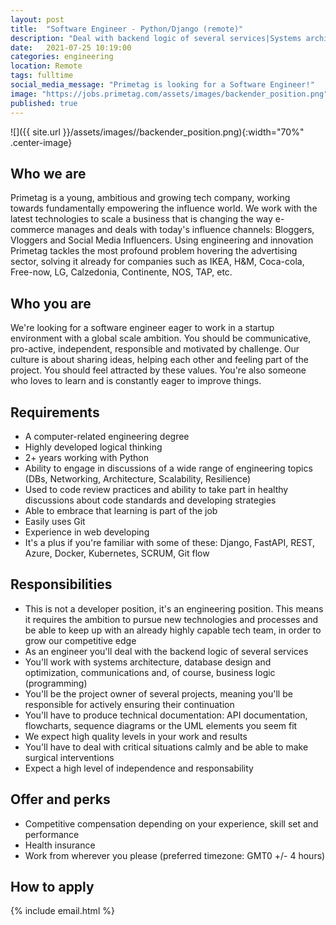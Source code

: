 ```yaml
---
layout: post
title:  "Software Engineer - Python/Django (remote)"
description: "Deal with backend logic of several services|Systems architecture, database design and optimization, communications and business logic|Python, Django, Docker, REST"
date:   2021-07-25 10:19:00
categories: engineering
location: Remote
tags: fulltime
social_media_message: "Primetag is looking for a Software Engineer!"
image: "https://jobs.primetag.com/assets/images/backender_position.png"
published: true
---
```


![]({{ site.url }}/assets/images//backender_position.png){:width="70%" .center-image}

## **Who we are** ##

Primetag is a young, ambitious and growing tech company, working towards fundamentally empowering the influence world. We work with the latest technologies to scale a business that is changing the way e-commerce manages and deals with today's influence channels: Bloggers, Vloggers and Social Media Influencers. Using engineering and innovation Primetag tackles the most profound problem hovering the advertising sector, solving it already for companies such as IKEA, H&M, Coca-cola, Free-now, LG, Calzedonia, Continente, NOS, TAP, etc.

## **Who you are** ##

We're looking for a software engineer eager to work in a startup environment with a global scale ambition.
You should be communicative, pro-active, independent, responsible and motivated by challenge.
Our culture is about sharing ideas, helping each other and feeling part of the project. You should feel attracted by these values.
You're also someone who loves to learn and is constantly eager to improve things.

## **Requirements** ##

* A computer-related engineering degree
* Highly developed logical thinking
* 2+ years working with Python
* Ability to engage in discussions of a wide range of engineering topics (DBs, Networking, Architecture, Scalability, Resilience)
* Used to code review practices and ability to take part in healthy discussions about code standards and developing strategies
* Able to embrace that learning is part of the job
* Easily uses Git
* Experience in web developing
* It's a plus if you're familiar with some of these: Django, FastAPI, REST, Azure, Docker, Kubernetes, SCRUM, Git flow

## **Responsibilities** ##

* This is not a developer position, it's an engineering position. This means it requires the ambition to pursue new technologies and processes and be able to keep up with an already highly capable tech team, in order to grow our competitive edge
* As an engineer you'll deal with the backend logic of several services
* You'll work with systems architecture, database design and optimization, communications and, of course, business logic (programming)
* You'll be the project owner of several projects, meaning you'll be responsible for actively ensuring their continuation
* You'll have to produce technical documentation: API documentation, flowcharts, sequence diagrams or the UML elements you seem fit
* We expect high quality levels in your work and results
* You'll have to deal with critical situations calmly and be able to make surgical interventions
* Expect a high level of independence and responsability

## **Offer and perks** ##

* Competitive compensation depending on your experience, skill set and performance
* Health insurance
* Work from wherever you please (preferred timezone: GMT0 +/- 4 hours)

## **How to apply** ##

{% include email.html %} 

